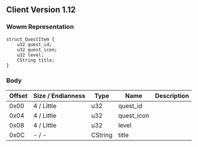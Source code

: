 ## Client Version 1.12

### Wowm Representation
```rust,ignore
struct QuestItem {
    u32 quest_id;    
    u32 quest_icon;    
    u32 level;    
    CString title;    
}

```
### Body
| Offset | Size / Endianness | Type | Name | Description |
| ------ | ----------------- | ---- | ---- | ----------- |
| 0x00 | 4 / Little | u32 | quest_id |  |
| 0x04 | 4 / Little | u32 | quest_icon |  |
| 0x08 | 4 / Little | u32 | level |  |
| 0x0C | - / - | CString | title |  |
